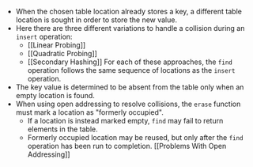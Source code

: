 - When the chosen table location already stores a key, a different table location is sought in order to store the new value.
- Here there are three different variations to handle a collision during an `insert` operation:
	- [[Linear Probing]]
	- [[Quadratic Probing]]
	- [[Secondary Hashing]]
For each of these approaches, the `find` operation follows the same sequence of locations as the `insert` operation.
- The key value is determined to be absent from the table only when an empty location is found.
- When using open addressing to resolve collisions, the `erase` function must mark a location as "formerly occupied". 
	- If a location is instead marked empty, `find` may fail to return elements in the table.
	- Formerly occupied location may be reused, but only after the `find` operation has been run to completion.
[[Problems With Open Addressing]]

